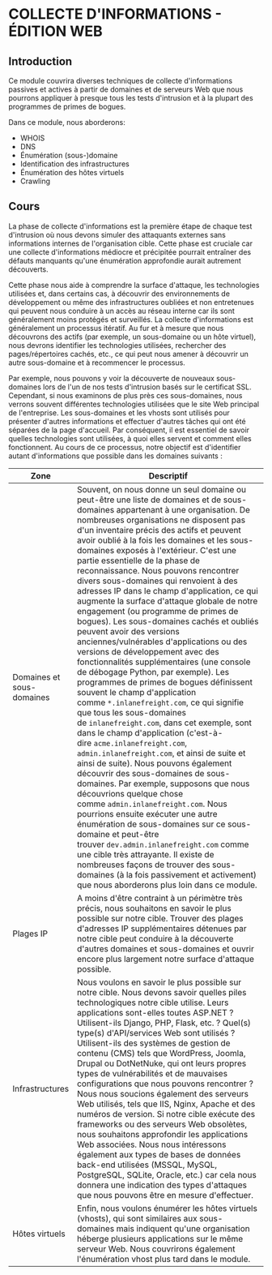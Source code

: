 # COLLECTE D'INFORMATIONS - ÉDITION WEB

## Introduction
Ce module couvrira diverses techniques de collecte d'informations passives et actives à partir de domaines et de serveurs Web que nous pourrons appliquer à presque tous les tests d'intrusion et à la plupart des programmes de primes de bogues.

Dans ce module, nous aborderons:
+ WHOIS
+ DNS
+ Énumération (sous-)domaine
+ Identification des infrastructures
+ Énumération des hôtes virtuels
+ Crawling

## Cours

La phase de collecte d'informations est la première étape de chaque test d'intrusion où nous devons simuler des attaquants externes sans informations internes de l'organisation cible. Cette phase est cruciale car une collecte d'informations médiocre et précipitée pourrait entraîner des défauts manquants qu'une énumération approfondie aurait autrement découverts.

Cette phase nous aide à comprendre la surface d'attaque, les technologies utilisées et, dans certains cas, à découvrir des environnements de développement ou même des infrastructures oubliées et non entretenues qui peuvent nous conduire à un accès au réseau interne car ils sont généralement moins protégés et surveillés. La collecte d'informations est généralement un processus itératif. Au fur et à mesure que nous découvrons des actifs (par exemple, un sous-domaine ou un hôte virtuel), nous devrons identifier les technologies utilisées, rechercher des pages/répertoires cachés, etc., ce qui peut nous amener à découvrir un autre sous-domaine et à recommencer le processus.

Par exemple, nous pouvons y voir la découverte de nouveaux sous-domaines lors de l'un de nos tests d'intrusion basés sur le certificat SSL. Cependant, si nous examinons de plus près ces sous-domaines, nous verrons souvent différentes technologies utilisées que le site Web principal de l'entreprise. Les sous-domaines et les vhosts sont utilisés pour présenter d'autres informations et effectuer d'autres tâches qui ont été séparées de la page d'accueil. Par conséquent, il est essentiel de savoir quelles technologies sont utilisées, à quoi elles servent et comment elles fonctionnent. Au cours de ce processus, notre objectif est d'identifier autant d'informations que possible dans les domaines suivants :

| Zone | Descriptif |
| --- | --- |
| Domaines et sous-domaines | Souvent, on nous donne un seul domaine ou peut-être une liste de domaines et de sous-domaines appartenant à une organisation. De nombreuses organisations ne disposent pas d'un inventaire précis des actifs et peuvent avoir oublié à la fois les domaines et les sous-domaines exposés à l'extérieur. C'est une partie essentielle de la phase de reconnaissance. Nous pouvons rencontrer divers sous-domaines qui renvoient à des adresses IP dans le champ d'application, ce qui augmente la surface d'attaque globale de notre engagement (ou programme de primes de bogues). Les sous-domaines cachés et oubliés peuvent avoir des versions anciennes/vulnérables d'applications ou des versions de développement avec des fonctionnalités supplémentaires (une console de débogage Python, par exemple). Les programmes de primes de bogues définissent souvent le champ d'application comme `*.inlanefreight.com`, ce qui signifie que tous les sous-domaines de `inlanefreight.com`, dans cet exemple, sont dans le champ d'application (c'est-à-dire `acme.inlanefreight.com`, `admin.inlanefreight.com`, et ainsi de suite et ainsi de suite). Nous pouvons également découvrir des sous-domaines de sous-domaines. Par exemple, supposons que nous découvrions quelque chose comme `admin.inlanefreight.com`. Nous pourrions ensuite exécuter une autre énumération de sous-domaines sur ce sous-domaine et peut-être trouver `dev.admin.inlanefreight.com` comme une cible très attrayante. Il existe de nombreuses façons de trouver des sous-domaines (à la fois passivement et activement) que nous aborderons plus loin dans ce module. |
| Plages IP | A moins d'être contraint à un périmètre très précis, nous souhaitons en savoir le plus possible sur notre cible. Trouver des plages d'adresses IP supplémentaires détenues par notre cible peut conduire à la découverte d'autres domaines et sous-domaines et ouvrir encore plus largement notre surface d'attaque possible. |
| Infrastructures | Nous voulons en savoir le plus possible sur notre cible. Nous devons savoir quelles piles technologiques notre cible utilise. Leurs applications sont-elles toutes ASP.NET ? Utilisent-ils Django, PHP, Flask, etc. ? Quel(s) type(s) d'API/services Web sont utilisés ? Utilisent-ils des systèmes de gestion de contenu (CMS) tels que WordPress, Joomla, Drupal ou DotNetNuke, qui ont leurs propres types de vulnérabilités et de mauvaises configurations que nous pouvons rencontrer ? Nous nous soucions également des serveurs Web utilisés, tels que IIS, Nginx, Apache et des numéros de version. Si notre cible exécute des frameworks ou des serveurs Web obsolètes, nous souhaitons approfondir les applications Web associées. Nous nous intéressons également aux types de bases de données back-end utilisées (MSSQL, MySQL, PostgreSQL, SQLite, Oracle, etc.) car cela nous donnera une indication des types d'attaques que nous pouvons être en mesure d'effectuer. |
| Hôtes virtuels | Enfin, nous voulons énumérer les hôtes virtuels (vhosts), qui sont similaires aux sous-domaines mais indiquent qu'une organisation héberge plusieurs applications sur le même serveur Web. Nous couvrirons également l'énumération vhost plus tard dans le module. |